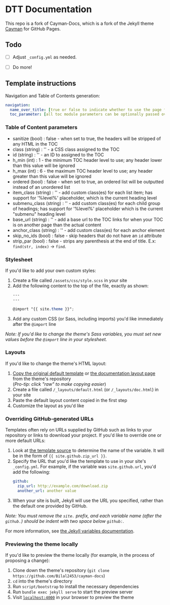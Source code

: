 # DTT Documentation

This repo is a fork of Cayman-Docs, which is a fork of the Jekyll theme [Cayman](https://github.com/pages-themes/cayman) for GitHub Pages. 

## Todo

- [ ] Adjust `_config.yml` as needed.
- [ ] Do more!


## Template instructions
Navigation and Table of Contents generation:
```yml
navigation:
  name_over_title: [true or false to indicate whether to use the page file name instead of title in the header navigator]
  toc_parameter: [all toc module parameters can be optionally passed over here]
```

### Table of Content parameters

  * sanitize      (bool)   : false  - when set to true, the headers will be stripped of any HTML in the TOC
  * class         (string) :   ''   - a CSS class assigned to the TOC
  * id            (string) :   ''   - an ID to assigned to the TOC
  * h_min         (int)    :   1    - the minimum TOC header level to use; any header lower than this value will be ignored
  * h_max         (int)    :   6    - the maximum TOC header level to use; any header greater than this value will be ignored
  * ordered       (bool)   : false  - when set to true, an ordered list will be outputted instead of an unordered list
  * item_class    (string) :   ''   - add custom class(es) for each list item; has support for '%level%' placeholder, which is the current heading level
  * submenu_class (string) :   ''   - add custom class(es) for each child group of headings; has support for '%level%' placeholder which is the current "submenu" heading level
  * base_url      (string) :   ''   - add a base url to the TOC links for when your TOC is on another page than the actual content
  * anchor_class  (string) :   ''   - add custom class(es) for each anchor element
  * skip_no_ids   (bool)   : false  - skip headers that do not have an `id` attribute
  * strip_par     (bool)   : false  - strips any parenthesis at the end of title. E.x: `find(str, index)` -> `find`.

### Stylesheet
If you'd like to add your own custom styles:
1. Create a file called `/assets/css/style.scss` in your site
2. Add the following content to the top of the file, exactly as shown:
    ```scss
    ---
    ---

    @import "{{ site.theme }}";
    ```
3. Add any custom CSS (or Sass, including imports) you'd like immediately after the `@import` line

*Note: If you'd like to change the theme's Sass variables, you must set new values before the `@import` line in your stylesheet.*

### Layouts

If you'd like to change the theme's HTML layout:

1. [Copy the original default template](https://github.com/Bilal2453/cayman-docs/blob/master/_layouts/default.html) or [the documentation layout page](https://github.com/Bilal2453/cayman-docs/blob/master/_layouts/doc.html) from the theme's repository<br />(*Pro-tip: click "raw" to make copying easier*)
2. Create a file called `/_layouts/default.html` (or `/_layouts/doc.html`) in your site
3. Paste the default layout content copied in the first step
4. Customize the layout as you'd like

### Overriding GitHub-generated URLs

Templates often rely on URLs supplied by GitHub such as links to your repository or links to download your project. If you'd like to override one or more default URLs:

1. Look at [the template source](https://github.com/Bilal2453/cayman-docs/blob/master/_layouts/default.html) to determine the name of the variable. It will be in the form of `{{ site.github.zip_url }}`.
2. Specify the URL that you'd like the template to use in your site's `_config.yml`. For example, if the variable was `site.github.url`, you'd add the following:
    ```yml
    github:
      zip_url: http://example.com/download.zip
      another_url: another value
    ```
3. When your site is built, Jekyll will use the URL you specified, rather than the default one provided by GitHub.

*Note: You must remove the `site.` prefix, and each variable name (after the `github.`) should be indent with two space below `github:`.*

For more information, see [the Jekyll variables documentation](https://jekyllrb.com/docs/variables/).

### Previewing the theme locally

If you'd like to preview the theme locally (for example, in the process of proposing a change):

1. Clone down the theme's repository (`git clone https://github.com/Bilal2453/cayman-docs`)
2. `cd` into the theme's directory
3. Run `script/bootstrap` to install the necessary dependencies
4. Run `bundle exec jekyll serve` to start the preview server
5. Visit [`localhost:4000`](http://localhost:4000) in your browser to preview the theme
